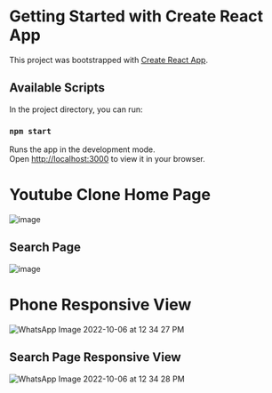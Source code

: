 # Getting Started with Create React App

This project was bootstrapped with [Create React App](https://github.com/facebook/create-react-app).

## Available Scripts

In the project directory, you can run:

### `npm start`

Runs the app in the development mode.\
Open [http://localhost:3000](http://localhost:3000) to view it in your browser.

# Youtube Clone Home Page
![image](https://user-images.githubusercontent.com/65569156/194235815-c4da140e-be78-4bc1-b8d3-bf73b430f3db.png)

##  Search Page
![image](https://user-images.githubusercontent.com/65569156/194236023-a2d15a70-ba7b-45d2-999f-a6f6ba5268d9.png)

# Phone Responsive View
![WhatsApp Image 2022-10-06 at 12 34 27 PM](https://user-images.githubusercontent.com/65569156/194236514-860e0779-ec34-4b25-82d4-365ada396e34.jpeg)

##  Search Page Responsive View
![WhatsApp Image 2022-10-06 at 12 34 28 PM](https://user-images.githubusercontent.com/65569156/194236656-eaa14b70-1b2f-42b0-8a09-9d74dabba93a.jpeg)
